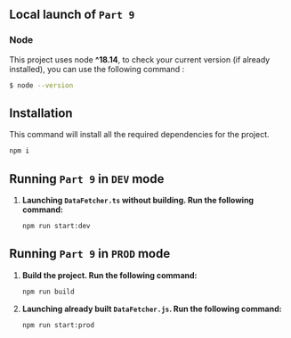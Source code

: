 ## Local launch of `Part 9`

### Node

This project uses node **^18.14**, to check your current version (if already installed), you can use the following command :

```bash
$ node --version
```


## Installation

This command will install all the required dependencies for the project.

```bash
npm i
```


## Running `Part 9` in `DEV` mode

1. **Launching `DataFetcher.ts` without building. Run the following command:**

   ```bash
   npm run start:dev
   ```

## Running `Part 9` in `PROD` mode


1. **Build the project. Run the following command:**

    ```bash
   npm run build
    ```

2. **Launching already built `DataFetcher.js`. Run the following command:**

    ```bash
    npm run start:prod
    ```